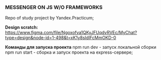 ### **MESSENGER ON JS W/O FRAMEWORKS**
Repo of study project by Yandex.Practicum;

**Design scratch:** https://www.figma.com/file/Ngoxofva1QKyJFUqdvRVEc/MyChat?type=design&node-id=1-498&t=xK1y8sIdlFcMmOKD-0

**Команды для запуска проекта**
npm run dev - запуск локальной сборки
npm run start - сборка и запуск проекта на express-сервере;

